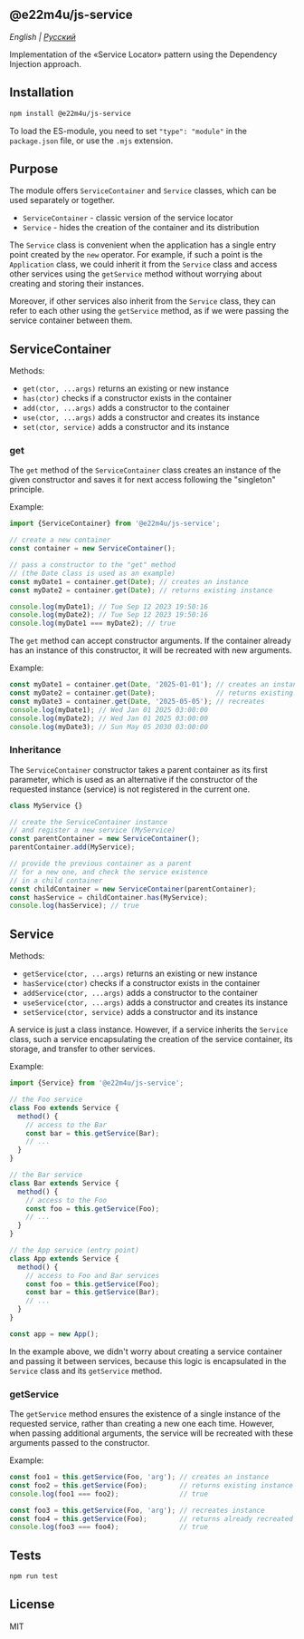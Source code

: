 ## @e22m4u/js-service

*English | [Русский](README-ru.md)*

Implementation of the «Service Locator» pattern using
the Dependency Injection approach.

## Installation

```bash
npm install @e22m4u/js-service
```

To load the ES-module, you need to set `"type": "module"`
in the `package.json` file, or use the `.mjs` extension.

## Purpose

The module offers `ServiceContainer` and `Service` classes,
which can be used separately or together.

- `ServiceContainer` - classic version of the service locator
- `Service` - hides the creation of the container and its distribution

The `Service` class is convenient when the application has a single
entry point created by the `new` operator. For example, if such a point
is the `Application` class, we could inherit it from the `Service` class
and access other services using the `getService` method without worrying
about creating and storing their instances.

Moreover, if other services also inherit from the `Service` class,
they can refer to each other using the `getService` method,
as if we were passing the service container between them.

## ServiceContainer

Methods:

- `get(ctor, ...args)` returns an existing or new instance
- `has(ctor)` checks if a constructor exists in the container
- `add(ctor, ...args)` adds a constructor to the container
- `use(ctor, ...args)` adds a constructor and creates its instance
- `set(ctor, service)` adds a constructor and its instance

### get

The `get` method of the `ServiceContainer` class creates
an instance of the given constructor and saves it for next
access following the "singleton" principle.

Example:

```js
import {ServiceContainer} from '@e22m4u/js-service';

// create a new container
const container = new ServiceContainer();

// pass a constructor to the "get" method
// (the Date class is used as an example)
const myDate1 = container.get(Date); // creates an instance
const myDate2 = container.get(Date); // returns existing instance

console.log(myDate1); // Tue Sep 12 2023 19:50:16
console.log(myDate2); // Tue Sep 12 2023 19:50:16
console.log(myDate1 === myDate2); // true
```

The `get` method can accept constructor arguments.
If the container already has an instance of this
constructor, it will be recreated with new arguments.

Example:

```js
const myDate1 = container.get(Date, '2025-01-01'); // creates an instance
const myDate2 = container.get(Date);               // returns existing instance
const myDate3 = container.get(Date, '2025-05-05'); // recreates
console.log(myDate1); // Wed Jan 01 2025 03:00:00
console.log(myDate2); // Wed Jan 01 2025 03:00:00
console.log(myDate3); // Sun May 05 2030 03:00:00
```

### Inheritance

The `ServiceContainer` constructor takes a parent container
as its first parameter, which is used as an alternative
if the constructor of the requested instance (service)
is not registered in the current one.

```js
class MyService {}

// create the ServiceContainer instance
// and register a new service (MyService)
const parentContainer = new ServiceContainer();
parentContainer.add(MyService);

// provide the previous container as a parent
// for a new one, and check the service existence
// in a child container
const childContainer = new ServiceContainer(parentContainer);
const hasService = childContainer.has(MyService);
console.log(hasService); // true
```

## Service

Methods:

- `getService(ctor, ...args)` returns an existing or new instance
- `hasService(ctor)` checks if a constructor exists in the container
- `addService(ctor, ...args)` adds a constructor to the container
- `useService(ctor, ...args)` adds a constructor and creates its instance
- `setService(ctor, service)` adds a constructor and its instance

A service is just a class instance. However, if a service inherits
the `Service` class, such a service encapsulating the creation
of the service container, its storage, and transfer to other services.

Example:

```js
import {Service} from '@e22m4u/js-service';

// the Foo service
class Foo extends Service {
  method() {
    // access to the Bar
    const bar = this.getService(Bar);
    // ...
  }
}

// the Bar service
class Bar extends Service {
  method() {
    // access to the Foo
    const foo = this.getService(Foo);
    // ...
  }
}

// the App service (entry point)
class App extends Service {
  method() {
    // access to Foo and Bar services
    const foo = this.getService(Foo);
    const bar = this.getService(Bar);
    // ...
  }
}

const app = new App();
```

In the example above, we didn't worry about creating
a service container and passing it between services,
because this logic is encapsulated in the `Service`
class and its `getService` method.

### getService

The `getService` method ensures the existence of a single
instance of the requested service, rather than creating
a new one each time. However, when passing additional
arguments, the service will be recreated with these
arguments passed to the constructor.

Example:

```js
const foo1 = this.getService(Foo, 'arg'); // creates an instance
const foo2 = this.getService(Foo);        // returns existing instance
console.log(foo1 === foo2);               // true

const foo3 = this.getService(Foo, 'arg'); // recreates instance
const foo4 = this.getService(Foo);        // returns already recreated instance
console.log(foo3 === foo4);               // true
```

## Tests

```bash
npm run test
```

## License

MIT
